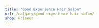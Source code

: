 ```yaml
---
title: "Good Experience Hair Salon"
url: /calgary/good-experience-hair-salon/
shop: Friseur
---
```

